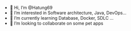 - 👋 Hi, I’m @Hatung69
- 👀 I’m interested in Software architecture, Java, DevOps...
- 🌱 I’m currently learning Database, Docker, SDLC ...
- 💞️ I’m looking to collaborate on some pet apps
